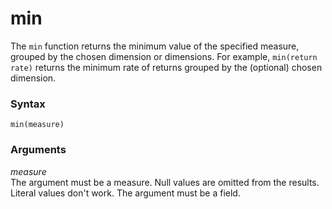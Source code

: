 # min<a name="min-function"></a>

The `min` function returns the minimum value of the specified measure, grouped by the chosen dimension or dimensions\. For example, `min(return rate)` returns the minimum rate of returns grouped by the \(optional\) chosen dimension\.

### Syntax<a name="min-function-syntax"></a>

```
min(measure)
```

### Arguments<a name="min-function-arguments"></a>

 *measure*   
The argument must be a measure\. Null values are omitted from the results\. Literal values don't work\. The argument must be a field\.